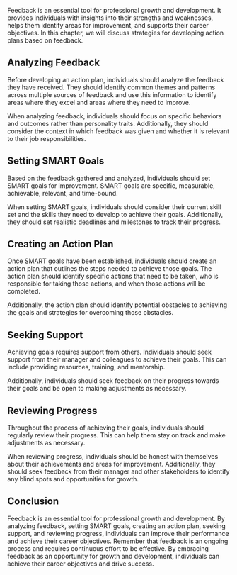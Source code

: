 
Feedback is an essential tool for professional growth and development. It provides individuals with insights into their strengths and weaknesses, helps them identify areas for improvement, and supports their career objectives. In this chapter, we will discuss strategies for developing action plans based on feedback.

Analyzing Feedback
------------------

Before developing an action plan, individuals should analyze the feedback they have received. They should identify common themes and patterns across multiple sources of feedback and use this information to identify areas where they excel and areas where they need to improve.

When analyzing feedback, individuals should focus on specific behaviors and outcomes rather than personality traits. Additionally, they should consider the context in which feedback was given and whether it is relevant to their job responsibilities.

Setting SMART Goals
-------------------

Based on the feedback gathered and analyzed, individuals should set SMART goals for improvement. SMART goals are specific, measurable, achievable, relevant, and time-bound.

When setting SMART goals, individuals should consider their current skill set and the skills they need to develop to achieve their goals. Additionally, they should set realistic deadlines and milestones to track their progress.

Creating an Action Plan
-----------------------

Once SMART goals have been established, individuals should create an action plan that outlines the steps needed to achieve those goals. The action plan should identify specific actions that need to be taken, who is responsible for taking those actions, and when those actions will be completed.

Additionally, the action plan should identify potential obstacles to achieving the goals and strategies for overcoming those obstacles.

Seeking Support
---------------

Achieving goals requires support from others. Individuals should seek support from their manager and colleagues to achieve their goals. This can include providing resources, training, and mentorship.

Additionally, individuals should seek feedback on their progress towards their goals and be open to making adjustments as necessary.

Reviewing Progress
------------------

Throughout the process of achieving their goals, individuals should regularly review their progress. This can help them stay on track and make adjustments as necessary.

When reviewing progress, individuals should be honest with themselves about their achievements and areas for improvement. Additionally, they should seek feedback from their manager and other stakeholders to identify any blind spots and opportunities for growth.

Conclusion
----------

Feedback is an essential tool for professional growth and development. By analyzing feedback, setting SMART goals, creating an action plan, seeking support, and reviewing progress, individuals can improve their performance and achieve their career objectives. Remember that feedback is an ongoing process and requires continuous effort to be effective. By embracing feedback as an opportunity for growth and development, individuals can achieve their career objectives and drive success.
